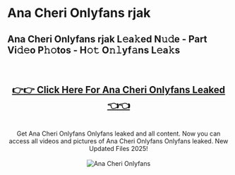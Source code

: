 # Ana Cheri Onlyfans rjak

<h2>Ana Cheri Onlyfans rjak  L𝚎a𝚔ed N𝚞𝚍e - Part Vi𝚍𝚎o P𝚑𝚘tos - H𝚘𝚝 O𝚗𝚕yf𝚊ns L𝚎a𝚔s</h2>
<br>
<div align="center">
<h2><a href="https://213.232.235.80/live/video.php?q=ana-cheri-onlyfans" rel="nofollow">👉👉 Click Here For Ana Cheri Onlyfans Leaked 👈👈</a></h2>

<br>
Get Ana Cheri Onlyfans Onlyfans leaked and all content. Now you can access all videos and pictures of Ana Cheri Onlyfans Onlyfans leaked. New Updated Files 2025!
<br>
<br>
<a href="https://213.232.235.80/live/video.php?q=ana-cheri-onlyfans" rel="nofollow" data-target="animated-image.originalLink"><img src="https://i.imgur.com/dJHk4Zq.gif" alt="Ana Cheri Onlyfans" style="max-width: 100%; display: inline-block;" data-target="animated-image.originalImage"></a>
</div>
<br>
